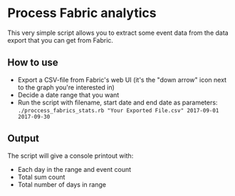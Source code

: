 # Process Fabric analytics

This very simple script allows you to extract some event data from the data export that you can get from Fabric.

## How to use

* Export a CSV-file from Fabric's web UI (it's the "down arrow" icon next to the graph you're interested in)
* Decide a date range that you want 
* Run the script with filename, start date and end date as parameters: `./proccess_fabrics_stats.rb "Your Exported File.csv" 2017-09-01 2017-09-30`


## Output

The script will give a console printout with:

* Each day in the range and event count
* Total sum count
* Total number of days in range
